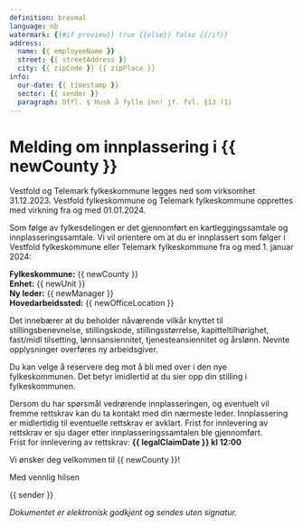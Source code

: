 ```yaml
---
definition: brevmal
language: nb
watermark: {{#if preview}} true {{else}} false {{/if}}
address:
  name: {{ employeeName }}
  street: {{ streetAddress }}
  city: {{ zipCode }} {{ zipPlace }}
info:
  our-date: {{ timestamp }}
  sector: {{ sender }}
  paragraph: Offl. § Husk å fylle inn! jf. fvl. §13 (1)
---
```


# Melding om innplassering i {{ newCounty }}
Vestfold og Telemark fylkeskommune legges ned som virksomhet 31.12.2023. Vestfold fylkeskommune og Telemark fylkeskommune opprettes med virkning fra og med 01.01.2024.

Som følge av fylkesdelingen er det gjennomført en kartleggingssamtale og innplasseringssamtale. Vi vil orientere om at du er innplassert som følger i Vestfold fylkeskommune eller Telemark fylkeskommune fra og med 1. januar 2024:  


**Fylkeskommune:** {{ newCounty }}<br>
**Enhet:** {{ newUnit }}<br>
**Ny leder:** {{ newManager }}<br>
**Hovedarbeidssted:** {{ newOfficeLocation }}


Det innebærer at du beholder nåværende vilkår knyttet til stillingsbenevnelse, stillingskode, stillingsstørrelse, kapitteltilhørighet, fast/midl tilsetting, lønnsansiennitet, tjenesteansiennitet og årslønn. Nevnte opplysninger overføres ny arbeidsgiver.  

Du kan velge å reservere deg mot å bli med over i den nye fylkeskommunen. Det betyr imidlertid at du sier opp din stilling i fylkeskommunen. 

Dersom du har spørsmål vedrørende innplasseringen, og eventuelt vil fremme rettskrav kan du ta kontakt med din nærmeste leder. Innplassering er midlertidig til eventuelle rettskrav er avklart. Frist for innlevering av rettskrav er sju dager etter innplasseringssamtalen ble gjennomført.<br>
Frist for innlevering av rettskrav: **{{ legalClaimDate }} kl 12:00**

Vi ønsker deg velkommen til {{ newCounty }}! 


Med vennlig hilsen

{{ sender }}

*Dokumentet er elektronisk godkjent og sendes uten signatur.*
